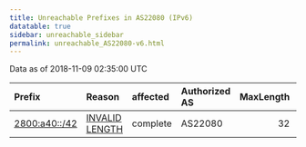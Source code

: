 ```yaml
---
title: Unreachable Prefixes in AS22080 (IPv6)
datatable: true
sidebar: unreachable_sidebar
permalink: unreachable_AS22080-v6.html
---
```


Data as of 2018-11-09 02:35:00 UTC


<div class="datatable-begin"></div>

| Prefix                                               | Reason                                                                                                  | affected   | Authorized AS   |   MaxLength | Anchor                                         |   unreachable /48s |
|:-----------------------------------------------------|:--------------------------------------------------------------------------------------------------------|:-----------|:----------------|------------:|:-----------------------------------------------|-------------------:|
| [2800:a40::/42](https://stat.ripe.net/2800:a40::/42) | [INVALID LENGTH](https://rpki-validator.ripe.net/announcement-preview?asn=AS22080&prefix=2800:a40::/42) | complete   | AS22080         |          32 | [LACNIC](unreachable_LACNIC_RPKI_Root-v6.html) |                 64 |

<div class="datatable-end"></div>